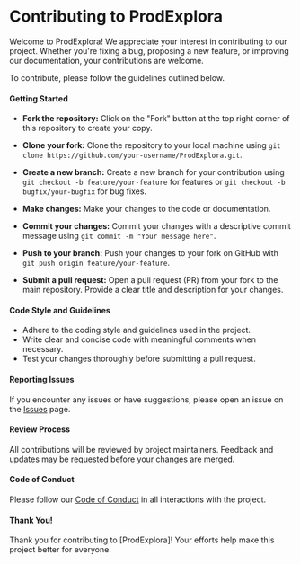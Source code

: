 # Contributing to ProdExplora

Welcome to ProdExplora! We appreciate your interest in contributing to our project. Whether you're fixing a bug, proposing a new feature, or improving our documentation, your contributions are welcome.

To contribute, please follow the guidelines outlined below.

#### Getting Started
  - **Fork the repository:** Click on the "Fork" button at the top right corner of this repository to create your copy.
  
  - **Clone your fork:** Clone the repository to your local machine using `git clone https://github.com/your-username/ProdExplora.git`.
  
  - **Create a new branch:** Create a new branch for your contribution using `git checkout -b feature/your-feature` for features or `git checkout -b bugfix/your-bugfix` for bug fixes.
  
  - **Make changes:** Make your changes to the code or documentation.
  
  - **Commit your changes:** Commit your changes with a descriptive commit message using `git commit -m "Your message here"`.
  
  - **Push to your branch:** Push your changes to your fork on GitHub with `git push origin feature/your-feature`.
  
  - **Submit a pull request:** Open a pull request (PR) from your fork to the main repository. Provide a clear title and description for your changes.

#### Code Style and Guidelines

- Adhere to the coding style and guidelines used in the project.
- Write clear and concise code with meaningful comments when necessary.
- Test your changes thoroughly before submitting a pull request.

#### Reporting Issues

If you encounter any issues or have suggestions, please open an issue on the [Issues](https://github.com/shravan20/prodexplora/issues) page.

#### Review Process

All contributions will be reviewed by project maintainers. Feedback and updates may be requested before your changes are merged.

#### Code of Conduct

Please follow our [Code of Conduct](CODE_OF_CONDUCT.md) in all interactions with the project.

#### Thank You!

Thank you for contributing to [ProdExplora]! Your efforts help make this project better for everyone.
